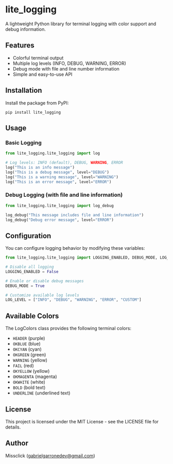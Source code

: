 # lite_logging
A lightweight Python library for terminal logging with color support and debug information.

## Features
- Colorful terminal output
- Multiple log levels (INFO, DEBUG, WARNING, ERROR)
- Debug mode with file and line number information
- Simple and easy-to-use API

## Installation
Install the package from PyPI:

```
pip install lite_logging
```

## Usage
### Basic Logging
```python
from lite_logging.lite_logging import log

# Log levels: INFO (default), DEBUG, WARNING, ERROR
log("This is an info message")
log("This is a debug message", level="DEBUG")
log("This is a warning message", level="WARNING")
log("This is an error message", level="ERROR")
```

### Debug Logging (with file and line information)
```python
from lite_logging.lite_logging import log_debug

log_debug("This message includes file and line information")
log_debug("Debug error message", level="ERROR")
```

## Configuration
You can configure logging behavior by modifying these variables:
```python
from lite_logging.lite_logging import LOGGING_ENABLED, DEBUG_MODE, LOG_LEVEL

# Disable all logging
LOGGING_ENABLED = False

# Enable or disable debug messages
DEBUG_MODE = True

# Customize available log levels
LOG_LEVEL = ["INFO", "DEBUG", "WARNING", "ERROR", "CUSTOM"]
```

## Available Colors
The LogColors class provides the following terminal colors:

- `HEADER` (purple)
- `OKBLUE` (blue)
- `OKCYAN` (cyan)
- `OKGREEN` (green)
- `WARNING` (yellow)
- `FAIL` (red)
- `OKYELLOW` (yellow)
- `OKMAGENTA` (magenta)
- `OKWHITE` (white)
- `BOLD` (bold text)
- `UNDERLINE` (underlined text)

## License
This project is licensed under the MIT License - see the LICENSE file for details.

## Author
Missclick (gabrielgarronedev@gmail.com)